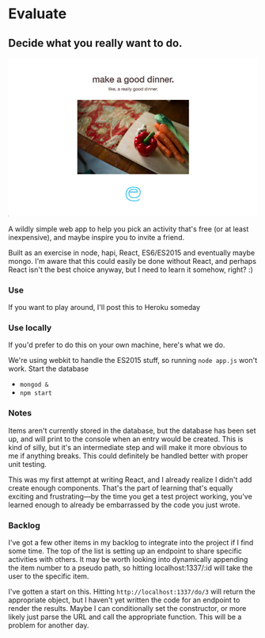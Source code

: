 # Evaluate
## Decide what you really want to do.

![Screenshot](/public/img/screenshot.jpg?raw=true)

A wildly simple web app to help you pick an activity that's free (or at least inexpensive), and maybe inspire you to invite a friend.

Built as an exercise in node, hapi, React, ES6/ES2015 and eventually maybe mongo. I'm aware that this could easily be done without React, and perhaps React isn't the best choice anyway, but I need to learn it somehow, right? :)

### Use

If you want to play around, I'll post this to Heroku someday

### Use locally

If you'd prefer to do this on your own machine, here's what we do.

We're using webkit to handle the ES2015 stuff, so running ```node app.js``` won't work. Start the database

* ```mongod &```
* ```npm start```

### Notes
Items aren't currently stored in the database, but the database has been set up, and will print to the console when an entry would be created. This is kind of silly, but it's an intermediate step and will make it more obvious to me if anything breaks. This could definitely be handled better with proper unit testing.

This was my first attempt at writing React, and I already realize I didn't add create enough components. That's the part of learning that's equally exciting and frustrating—by the time you get a test project working, you've learned enough to already be embarrassed by the code you just wrote.

### Backlog
I've got a few other items in my backlog to integrate into the project if I find some time. The top of the list is setting up an endpoint to share specific activities with others. It may be worth looking into dynamically appending the item number to a pseudo path, so hitting localhost:1337/:id will take the user to the specific item.

I've gotten a start on this. Hitting `http://localhost:1337/do/3` will return the appropriate object, but I haven't yet written the code for an endpoint to render the results. Maybe I can conditionally set the constructor, or more likely just parse the URL and call the appropriate function. This will be a problem for another day.
